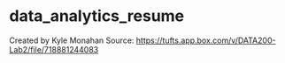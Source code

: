 # data_analytics_resume
Created by Kyle Monahan
Source: https://tufts.app.box.com/v/DATA200-Lab2/file/718881244083
